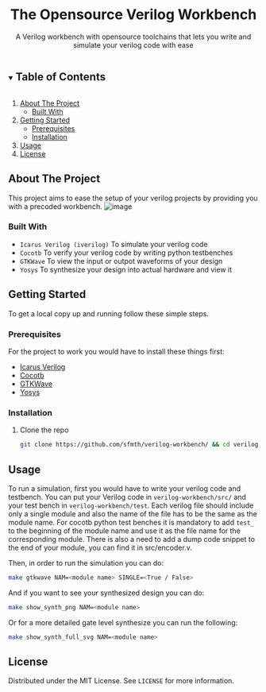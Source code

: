 <!--
*** Thanks for checking out the Best-README-Template. If you have a suggestion
*** that would make this better, please fork the repo and create a pull request
*** or simply open an issue with the tag "enhancement".
*** Thanks again! Now go create something AMAZING! :D
***
***
***
*** To avoid retyping too much info. Do a search and replace for the following:
*** github_username, repo_name, twitter_handle, email, project_title, project_description
-->



<!-- PROJECT SHIELDS -->
<!--
*** I'm using markdown "reference style" links for readability.
*** Reference links are enclosed in brackets [ ] instead of parentheses ( ).
*** See the bottom of this document for the declaration of the reference variables
*** for contributors-url, forks-url, etc. This is an optional, concise syntax you may use.
*** https://www.markdownguide.org/basic-syntax/#reference-style-links
-->

<!-- PROJECT LOGO -->
  <h1 align="center">The Opensource Verilog Workbench</h1>

  <p align="center">
    A Verilog workbench with opensource toolchains that lets you write and simulate your verilog code with ease
</p>



<!-- TABLE OF CONTENTS -->
<details open="open">
  <summary><h2 style="display: inline-block">Table of Contents</h2></summary>
  <ol>
    <li>
      <a href="#about-the-project">About The Project</a>
      <ul>
        <li><a href="#built-with">Built With</a></li>
      </ul>
    </li>
    <li>
      <a href="#getting-started">Getting Started</a>
      <ul>
        <li><a href="#prerequisites">Prerequisites</a></li>
        <li><a href="#installation">Installation</a></li>
      </ul>
    </li>
    <li><a href="#usage">Usage</a></li>
    <li><a href="#license">License</a></li>
  </ol>
</details>



<!-- ABOUT THE PROJECT -->
## About The Project
This project aims to ease the setup of your verilog projects by providing you with a precoded workbench.
![image](https://user-images.githubusercontent.com/23662796/178709130-ad64a100-0d17-45ab-8561-e9ab9b15baac.png)

### Built With

* `Icarus Verilog (iverilog)` To simulate your verilog code
* `Cocotb` To verify your verilog code by writing python testbenches
* `GTKWave` To view the input or outpot waveforms of your design 
* `Yosys` To synthesize your design into actual hardware and view it



<!-- GETTING STARTED -->
## Getting Started

To get a local copy up and running follow these simple steps.

### Prerequisites

For the project to work you would have to install these things first:

* [Icarus Verilog](https://steveicarus.github.io/iverilog/usage/installation.html)
* [Cocotb](https://docs.cocotb.org/en/stable/install.html)
* [GTKWave](http://gtkwave.sourceforge.net/)
* [Yosys](https://yosyshq.net/yosys/download.html)

### Installation

1. Clone the repo
   ```sh
   git clone https://github.com/sfmth/verilog-workbench/ && cd verilog-workbench
   ```




<!-- USAGE EXAMPLES -->
## Usage
To run a simulation, first you would have to write your verilog code and testbench. You can put your Verilog code in `verilog-workbench/src/` and your test bench in `verilog-workbench/test`. Each verilog file should include only a single module and also the name of the file has to be the same as the module name. For cocotb python test benches it is mandatory to add `test_` to the beginning of the module name and use it as the file name for the corresponding module. There is also a need to add a dump code snippet to the end of your module, you can find it in src/encoder.v.


Then, in order to run the simulation you can do:
```sh
make gtkwave NAM=<module name> SINGLE=<True / False>
```

And if you want to see your synthesized design you can do:
```sh
make show_synth_png NAM=<module name>
```
Or for a more detailed gate level synthesize you can run the following:
```sh
make show_synth_full_svg NAM=<module name>
```


<!-- LICENSE -->
## License

Distributed under the MIT License. See `LICENSE` for more information.





